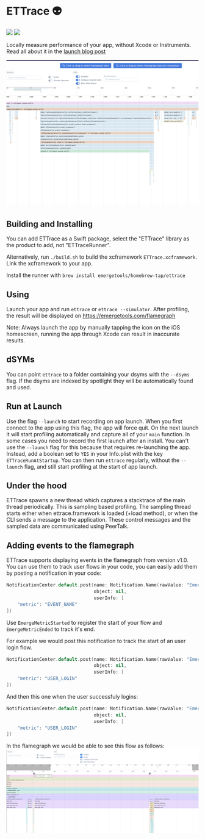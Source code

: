 # ETTrace 👽

[![](https://img.shields.io/endpoint?url=https%3A%2F%2Fswiftpackageindex.com%2Fapi%2Fpackages%2FEmergeTools%2FETTrace%2Fbadge%3Ftype%3Dswift-versions)](https://swiftpackageindex.com/EmergeTools/ETTrace)
[![](https://img.shields.io/endpoint?url=https%3A%2F%2Fswiftpackageindex.com%2Fapi%2Fpackages%2FEmergeTools%2FETTrace%2Fbadge%3Ftype%3Dplatforms)](https://swiftpackageindex.com/EmergeTools/ETTrace)

Locally measure performance of your app, without Xcode or Instruments. Read all about it in the [launch blog post](https://www.emergetools.com/blog/posts/ettrace-reliable-ios-profiling-with-flamecharts)

![Example Flamechart](https://raw.githubusercontent.com/EmergeTools/ETTrace/master/images/example_flamechart.png)

## Building and Installing

You can add ETTrace as a Swift package, select the "ETTrace" library as the product to add, not "ETTraceRunner".

Alternatively, run `./build.sh` to build the xcframework `ETTrace.xcframework`. Link the xcframework to your app.

Install the runner with `brew install emergetools/homebrew-tap/ettrace`

## Using

Launch your app and run `ettrace` or `ettrace --simulator`. After profiling, the result will be displayed on https://emergetools.com/flamegraph

Note: Always launch the app by manually tapping the icon on the iOS homescreen, running the app through Xcode can result in inaccurate results.

## dSYMs

You can point `ettrace` to a folder containing your dsyms with the `--dsyms` flag. If the dsyms are indexed by spotlight they will be automatically found and used.

## Run at Launch

Use the flag `--launch` to start recording on app launch. When you first connect to the app using this flag, the app will force quit. On the next launch it will start profiling automatically and capture all of your `main` function. In some cases you need to record the first launch after an install. You can't use the `--launch` flag for this because that requires re-launching the app. Instead, add a boolean set to `YES` in your Info.plist with the key `ETTraceRunAtStartup`. You can then run `ettrace` regularly, without the `--launch` flag, and still start profiling at the start of app launch.

## Under the hood

ETTrace spawns a new thread which captures a stacktrace of the main thread periodically. This is sampling based profiling. The sampling thread starts either when ettrace.framework is loaded (+load method), or when the CLI sends a message to the application. These control messages and the sampled data are communicated using PeerTalk.

## Adding events to the flamegraph

ETTrace supports displaying events in the flamegraph from version v1.0. You can use them to track user flows in your code, you can easily add them by posting a notification in your code:
```swift
NotificationCenter.default.post(name: Notification.Name(rawValue: "EmergeMetricStarted" | "EmergeMetricEnded"), 
                                object: nil,
                                userInfo: [
    "metric": "EVENT_NAME"
])
```
Use `EmergeMetricStarted` to register the start of your flow and `EmergeMetricEnded` to track it's end. 

For example we would post this notification to track the start of an user login flow.
```swift
NotificationCenter.default.post(name: Notification.Name(rawValue: "EmergeMetricStarted"), 
                                object: nil,
                                userInfo: [
    "metric": "USER_LOGIN"
])
```

And then this one when the user successfuly logins:
```swift
NotificationCenter.default.post(name: Notification.Name(rawValue: "EmergeMetricEnded"), 
                                object: nil,
                                userInfo: [
    "metric": "USER_LOGIN"
])
```

In the flamegraph we would be able to see this flow as follows:
![Eents Flamechart](images/events_flamegraph.png)